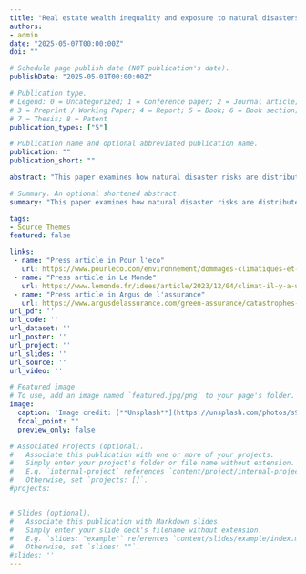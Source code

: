 ```yaml
---
title: "Real estate wealth inequality and exposure to natural disasters"
authors:
- admin
date: "2025-05-07T00:00:00Z"
doi: ""

# Schedule page publish date (NOT publication's date).
publishDate: "2025-05-01T00:00:00Z"

# Publication type.
# Legend: 0 = Uncategorized; 1 = Conference paper; 2 = Journal article;
# 3 = Preprint / Working Paper; 4 = Report; 5 = Book; 6 = Book section;
# 7 = Thesis; 8 = Patent
publication_types: ["5"]

# Publication name and optional abbreviated publication name.
publication: ""
publication_short: ""

abstract: "This paper examines how natural disaster risks are distributed across tenants, owner-occupants, and owners of rental, second, and vacant homes. Using dwelling-level data covering the entire French housing stock, I document large disparities in exposure to flooding and subsidence. Prior studies, relying on aggregate income data and focusing only on residents, typically find that low-income households are more exposed to flooding. However, this approach overlooks half of the exposed housing stock, owned by non-residents. Once these properties are included, flood risk appears concentrated among wealthy second-home owners, while subsidence mainly affects single-property homeowners. These ownership patterns have important policy implications. First, untargeted flood insurance subsidies tend to benefit second-home owners, whereas subsidence coverage mainly supports owner-occupants. Second, using a new approach to estimate risk discounts, I show that natural disaster risks are not priced into properties owned by absentee landlords, driving 13% to 25% of the total overvaluation in flood-prone areas. Finally, place-based adaptation policies such as building resilient defenses may fail to target the most critical areas if ownership structures are ignored."

# Summary. An optional shortened abstract.
summary: "This paper examines how natural disaster risks are distributed across tenants, owner-occupants, and owners of rental, second, and vacant homes. Using dwelling-level data covering the entire French housing stock, I document large disparities in exposure to flooding and subsidence. Prior studies, relying on aggregate income data and focusing only on residents, typically find that low-income households are more exposed to flooding. However, this approach overlooks half of the exposed housing stock, owned by non-residents. Once these properties are included, flood risk appears concentrated among wealthy second-home owners, while subsidence mainly affects single-property homeowners. These ownership patterns have important policy implications. First, untargeted flood insurance subsidies tend to benefit second-home owners, whereas subsidence coverage mainly supports owner-occupants. Second, using a new approach to estimate risk discounts, I show that natural disaster risks are not priced into properties owned by absentee landlords, driving 13% to 25% of the total overvaluation in flood-prone areas. Finally, place-based adaptation policies such as building resilient defenses may fail to target the most critical areas if ownership structures are ignored."

tags:
- Source Themes
featured: false

links:
 - name: "Press article in Pour l'eco"
   url: https://www.pourleco.com/environnement/dommages-climatiques-et-si-les-assureurs-ne-pouvaient-plus-assurer
 - name: "Press article in Le Monde"
   url: https://www.lemonde.fr/idees/article/2023/12/04/climat-il-y-a-urgence-a-preciser-les-contours-et-l-organisation-de-la-protection-sociale-ecologique-du-xxi-siecle_6203834_3232.html
 - name: "Press article in Argus de l'assurance"
   url: https://www.argusdelassurance.com/green-assurance/catastrophes-naturelles/indemnisation-des-catastrophes-naturelles-faut-il-sacrifier-les-residences-secondaires.235990
url_pdf: ''
url_code: ''
url_dataset: ''
url_poster: ''
url_project: ''
url_slides: ''
url_source: ''
url_video: ''

# Featured image
# To use, add an image named `featured.jpg/png` to your page's folder. 
image:
  caption: 'Image credit: [**Unsplash**](https://unsplash.com/photos/s9CC2SKySJM)'
  focal_point: ""
  preview_only: false

# Associated Projects (optional).
#   Associate this publication with one or more of your projects.
#   Simply enter your project's folder or file name without extension.
#   E.g. `internal-project` references `content/project/internal-project/index.md`.
#   Otherwise, set `projects: []`.
#projects:


# Slides (optional).
#   Associate this publication with Markdown slides.
#   Simply enter your slide deck's filename without extension.
#   E.g. `slides: "example"` references `content/slides/example/index.md`.
#   Otherwise, set `slides: ""`.
#slides: ''
---
```


